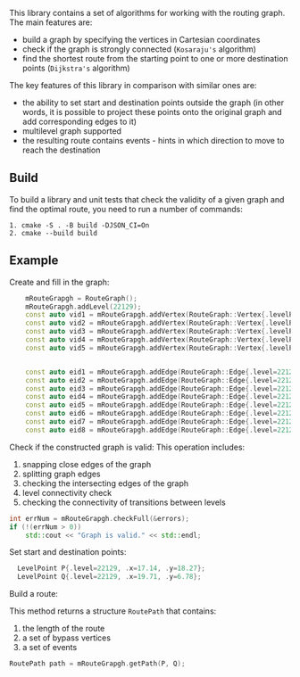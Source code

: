 This library contains a set of algorithms for working with the routing graph.
The main features are:

* build a graph by specifying the vertices in Cartesian coordinates
* check if the graph is strongly connected (`Kosaraju's` algorithm)
* find the shortest route from the starting point to one or more destination points (`Dijkstra's` algorithm)

The key features of this library in comparison with similar ones are:

* the ability to set start and destination points outside the graph
 (in other words, it is possible to project these points onto the original graph and add corresponding edges to it)
* multilevel graph supported
* the resulting route contains events - hints in which direction to move to reach the destination

## Build

To build a library and unit tests that check the validity of a given graph and find the optimal route, you need to run a number of commands:

```
1. cmake -S . -B build -DJSON_CI=On
2. cmake --build build
```

## Example

Create and fill in the graph:

```cpp
    mRouteGrapgh = RouteGraph();
    mRouteGrapgh.addLevel(22129);
    const auto vid1 = mRouteGrapgh.addVertex(RouteGraph::Vertex{.levelPoint=LevelPoint{.level=22129, .x=18.32, .y=21.33}, .id=125441});
    const auto vid2 = mRouteGrapgh.addVertex(RouteGraph::Vertex{.levelPoint=LevelPoint{.level=22129, .x=18.24, .y=8.85}, .id=125442});
    const auto vid3 = mRouteGrapgh.addVertex(RouteGraph::Vertex{.levelPoint=LevelPoint{.level=22129, .x=19.02, .y=8.82}, .id=125449});
    const auto vid4 = mRouteGrapgh.addVertex(RouteGraph::Vertex{.levelPoint=LevelPoint{.level=22129, .x=18.87, .y=4.15}, .id=125450});
    const auto vid5 = mRouteGrapgh.addVertex(RouteGraph::Vertex{.levelPoint=LevelPoint{.level=22129, .x=19.73, .y=8.79}, .id=125451});


    const auto eid1 = mRouteGrapgh.addEdge(RouteGraph::Edge{.level=22129, .id=1, .src=vid1, .dst=vid2, .weight=1.0});
    const auto eid2 = mRouteGrapgh.addEdge(RouteGraph::Edge{.level=22129, .id=2, .src=vid2, .dst=vid1, .weight=1.0});
    const auto eid3 = mRouteGrapgh.addEdge(RouteGraph::Edge{.level=22129, .id=3, .src=vid3, .dst=vid4, .weight=1.0});
    const auto eid4 = mRouteGrapgh.addEdge(RouteGraph::Edge{.level=22129, .id=4, .src=vid4, .dst=vid3, .weight=1.0});
    const auto eid5 = mRouteGrapgh.addEdge(RouteGraph::Edge{.level=22129, .id=5, .src=vid3, .dst=vid5, .weight=1.0});
    const auto eid6 = mRouteGrapgh.addEdge(RouteGraph::Edge{.level=22129, .id=6, .src=vid5, .dst=vid3, .weight=1.0});
    const auto eid7 = mRouteGrapgh.addEdge(RouteGraph::Edge{.level=22129, .id=7, .src=vid2, .dst=vid3, .weight=1.0});
    const auto eid8 = mRouteGrapgh.addEdge(RouteGraph::Edge{.level=22129, .id=8, .src=vid3, .dst=vid2, .weight=1.0});
```

Check if the constructed graph is valid:
This operation includes:

1. snapping close edges of the graph
2. splitting graph edges
3. checking the intersecting edges of the graph
4. level connectivity check
5. checking the connectivity of transitions between levels

```cpp
int errNum = mRouteGrapgh.checkFull(&errors);
if (!(errNum > 0))
    std::cout << "Graph is valid." << std::endl;
```

Set start and destination points:

```cpp
  LevelPoint P{.level=22129, .x=17.14, .y=18.27};
  LevelPoint Q{.level=22129, .x=19.71, .y=6.78};
```

Build a route:

This method returns a structure ``RoutePath`` that contains:

1. the length of the route
2. a set of bypass vertices
3. a set of events

```cpp
RoutePath path = mRouteGrapgh.getPath(P, Q);
```
